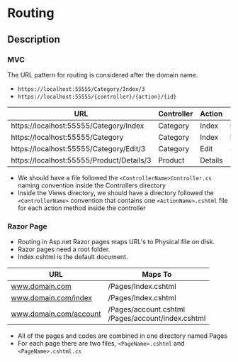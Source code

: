 # Routing

## Description

### MVC

The URL pattern for routing is considered after the domain name.

- `https://localhost:55555/Category/Index/3`
- `https://localhost:55555/{controller}/{action}/{id}`

| URL                                       | Controller | Action  | Id   |
|-------------------------------------------|------------|---------|------|
| https://localhost:55555/Category/Index    | Category   | Index   | Null |
| https://localhost:55555/Category          | Category   | Index   | Null |
| https://localhost:55555/Category/Edit/3   | Category   | Edit    | 3    |
| https://localhost:55555/Product/Details/3 | Product    | Details | 3    |

- We should have a file followed the `<ControllerName>Controller.cs` naming convention inside the Controllers directory
- Inside the Views directory, we should have a directory followed the `<ControllerName>` convention that contains one `<ActionName>.cshtml` file for each action method inside the controller

### Razor Page

- Routing in Asp.net Razor pages maps URL's to Physical file on disk.
- Razor pages need a root folder.
- Index.cshtml is the default document.

| URL                    | Maps To                                                |
|------------------------|--------------------------------------------------------|
| www.domain.com         | /Pages/Index.cshtml                                    |
| www.domain.com/index   | /Pages/Index.cshtml                                    |
| www.domain.com/account | /Pages/account.cshtml <br> /Pages/account/index.cshtml |

- All of the pages and codes are combined in one directory named Pages
- For each page there are two files, `<PageName>.cshtml` and `<PageName>.cshtml.cs`
